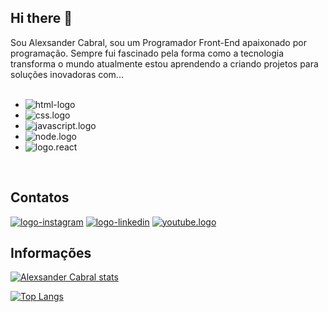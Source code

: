 ## Hi there 👋

Sou Alexsander Cabral, sou um Programador Front-End apaixonado por programação. Sempre fui fascinado pela forma como a tecnologia transforma o mundo atualmente estou aprendendo a criando projetos para soluções inovadoras com...
<br>
<br>
  - <img src="https://img.shields.io/badge/HTML5-E34F26?style=for-the-badge&logo=html5&logoColor=white" alt="html-logo"/>
  - <img src="https://img.shields.io/badge/CSS3-1572B6?style=for-the-badge&logo=css3&logoColor=white" alt="css.logo"/>
  - <img src="https://img.shields.io/badge/JavaScript-F7DF1E?style=for-the-badge&logo=javascript&logoColor=black" alt="javascript.logo"/>
  - <img src="https://img.shields.io/badge/Node.js-43853D?style=for-the-badge&logo=node.js&logoColor=white" alt="node.logo"/>
  - <img src="https://img.shields.io/badge/React-20232A?style=for-the-badge&logo=react&logoColor=61DAFB" alt="logo.react"/>
  <br>

   ## Contatos
   
   <a href="https://www.instagram.com/xandecabrall/"><img src="https://img.shields.io/badge/Instagram-E4405F?style=for-the-badge&logo=instagram&logoColor=white" alt="logo-instagram"/></a>
   <a href="https://www.linkedin.com/in/alexsander-cabral/"><img src="https://img.shields.io/badge/LinkedIn-0077B5?style=for-the-badge&logo=linkedin&logoColor=white" alt="logo-linkedin"/></a>
   <a href="https://www.youtube.com/channel/UCTuzRIHPJO9CLeOavi7-2Wg"><img src="https://img.shields.io/badge/YouTube-FF0000?style=for-the-badge&logo=youtube&logoColor=white" alt="youtube.logo"/></a>
  <br>

  ## Informações
  
[![Alexsander Cabral stats](https://github-readme-stats.vercel.app/api?username=Xandecabral)](https://github.com/anuraghazra/github-readme-stats)

[![Top Langs](https://github-readme-stats.vercel.app/api/top-langs/?username=Xandecabral)](https://github.com/anuraghazra/github-readme-stats)
